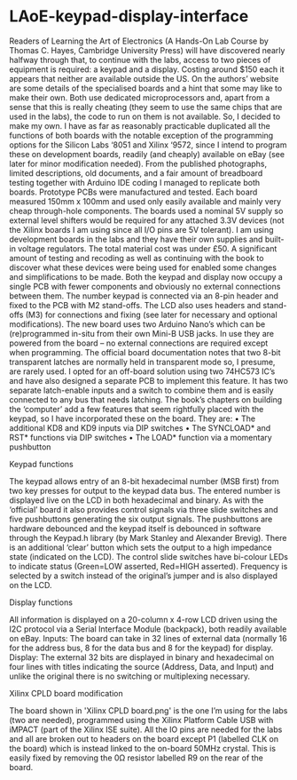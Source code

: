 # LAoE-keypad-display-interface
Readers of Learning the Art of Electronics (A Hands-On Lab Course by Thomas C. Hayes, Cambridge University Press) will have discovered nearly halfway through that, to continue with the labs, access to two pieces of equipment is required: a keypad and a display. Costing around $150 each it appears that neither are available outside the US. On the authors’ website are some details of the specialised boards and a hint that some may like to make their own. Both use dedicated microprocessors and, apart from a sense that this is really cheating (they seem to use the same chips that are used in the labs), the code to run on them is not available. So, I decided to make my own. I have as far as reasonably practicable duplicated all the functions of both boards with the notable exception of the programming options for the Silicon Labs ‘8051 and Xilinx ‘9572, since I intend to program these on development boards, readily (and cheaply) available on eBay (see later for minor modification needed). From the published photographs, limited descriptions, old documents, and a fair amount of breadboard testing together with Arduino IDE coding I managed to replicate both boards. Prototype PCBs were manufactured and tested. Each board measured 150mm x 100mm and used only easily available and mainly very cheap through-hole components. The boards used a nominal 5V supply so external level shifters would be required for any attached 3.3V devices (not the Xilinx boards I am using since all I/O pins are 5V tolerant). I am using development boards in the labs and they have their own supplies and built-in voltage regulators. The total material cost was under £50. A significant amount of testing and recoding as well as continuing with the book to discover what these devices were being used for enabled some changes and simplifications to be made. Both the keypad and display now occupy a single PCB with fewer components and obviously no external connections between them. The number keypad is connected via an 8-pin header and fixed to the PCB with M2 stand-offs. The LCD also uses headers and stand-offs (M3) for connections and fixing (see later for necessary and optional modifications). The new board uses two Arduino Nano’s which can be (re)programmed in-situ from their own Mini-B USB jacks. In use they are powered from the board – no external connections are required except when programming.
The official board documentation notes that two 8-bit transparent latches are normally held in transparent mode so, I presume, are rarely used. I opted for an off-board solution using two 74HC573 IC’s and have also designed a separate PCB to implement this feature. It has two separate latch-enable inputs and a switch to combine them and is easily connected to any bus that needs latching.
The book’s chapters on building the ‘computer’ add a few features that seem rightfully placed with the keypad, so I have incorporated these on the board. They are:
•	The additional KD8 and KD9 inputs via DIP switches
•	The SYNCLOAD* and RST* functions via DIP switches
•	The LOAD* function via a momentary pushbutton


Keypad functions

The keypad allows entry of an 8-bit hexadecimal number (MSB first) from two key presses for output to the keypad data bus. The entered number is displayed live on the LCD in both hexadecimal and binary. As with the ‘official’ board it also provides control signals via three slide switches and five pushbuttons generating the six output signals. The pushbuttons are hardware debounced and the keypad itself is debounced in software through the Keypad.h library (by Mark Stanley and Alexander Brevig). There is an additional ‘clear’ button which sets the output to a high impedance state (indicated on the LCD). The control slide switches have bi-colour LEDs to indicate status (Green=LOW asserted, Red=HIGH asserted). Frequency is selected by a switch instead of the original’s jumper and is also displayed on the LCD. 

Display functions

All information is displayed on a 20-column x 4-row LCD driven using the I2C protocol via a Serial Interface Module (backpack), both readily available on eBay. 
Inputs: 	The board can take in 32 lines of external data (normally 16 for the address bus, 8 for the data bus and 8 for the keypad) for display.
Display:	The external 32 bits are displayed in binary and hexadecimal on four lines with titles indicating the source (Address, Data, and Input) and unlike the original there is no switching or multiplexing necessary.

Xilinx CPLD board modification

The board shown in 'Xilinx CPLD board.png' is the one I’m using for the labs (two are needed), programmed using the Xilinx Platform Cable USB with iMPACT (part of the Xilinx ISE suite). All the IO pins are needed for the labs and all are broken out to headers on the board except P1 (labelled CLK on the board) which is instead linked to the on-board 50MHz crystal. This is easily fixed by removing the 0Ω resistor labelled R9 on the rear of the board. 
